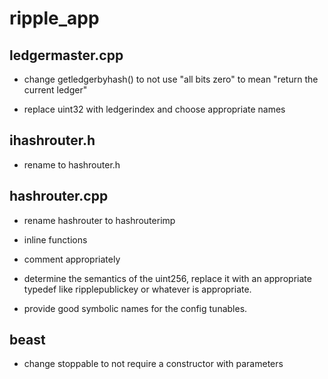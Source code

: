 # ripple_app

## ledgermaster.cpp

- change getledgerbyhash() to not use "all bits zero" to mean
  "return the current ledger"

- replace uint32 with ledgerindex and choose appropriate names

## ihashrouter.h

- rename to hashrouter.h

## hashrouter.cpp

- rename hashrouter to hashrouterimp

- inline functions

- comment appropriately

- determine the semantics of the uint256, replace it with an appropriate
  typedef like ripplepublickey or whatever is appropriate.

- provide good symbolic names for the config tunables.

## beast

- change stoppable to not require a constructor with parameters

